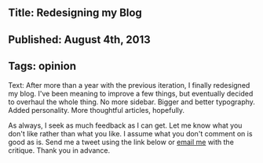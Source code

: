 Title: Redesigning my Blog
----
Published: August 4th, 2013
----
Tags: opinion
----
Text: After more than a year with the previous iteration, I finally redesigned my blog. I've been meaning to improve a few things, but eventually decided to overhaul the whole thing. No more sidebar. Bigger and better typography. Added personality. More thoughtful articles, hopefully. 

As always, I seek as much feedback as I can get. Let me know what you don't like rather than what you like. I assume what you don't comment on is good as is. Send me a tweet using the link below or [email me](mailto:contact@brunogrande.me) with the critique. Thank you in advance. 